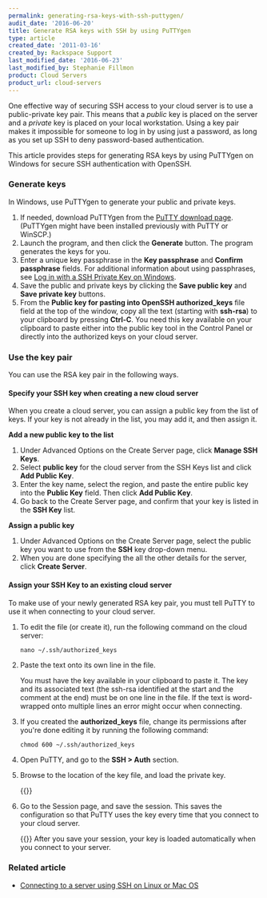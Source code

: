```yaml
---
permalink: generating-rsa-keys-with-ssh-puttygen/
audit_date: '2016-06-20'
title: Generate RSA keys with SSH by using PuTTYgen
type: article
created_date: '2011-03-16'
created_by: Rackspace Support
last_modified_date: '2016-06-23'
last_modified_by: Stephanie Fillmon
product: Cloud Servers
product_url: cloud-servers
---
```


One effective way of securing SSH access to your cloud server is to use
a public-private key pair. This means that a *public* key is placed on
the server and a *private* key is placed on your local workstation.
Using a key pair makes it impossible for someone to log in by using just
a password, as long as you set up SSH to deny password-based
authentication.

This article provides steps for generating RSA keys by using PuTTYgen on
Windows for secure SSH authentication with OpenSSH.

### Generate keys

In Windows, use PuTTYgen to generate your public and private keys.

1.  If needed, download PuTTYgen from the [PuTTY download page](https://www.chiark.greenend.org.uk/~sgtatham/putty/download.html).
    (PuTTYgen might have been installed previously with PuTTY or WinSCP.)
2.  Launch the program, and then click the **Generate** button.
    The program generates the keys for you.
3.  Enter a unique key passphrase in the **Key passphrase** and
    **Confirm passphrase** fields.
    For additional information about using passphrases,
    see [Log in with a SSH Private Key on Windows](/how-to/logging-in-with-an-ssh-private-key-on-windows).
4.  Save the public and private keys by clicking the **Save public key**
    and **Save private key** buttons.
5.  From the **Public key for pasting into OpenSSH authorized\_keys** file
    field at the top of the window, copy all the text (starting with **ssh-rsa**)
    to your clipboard by pressing **Ctrl-C**.
    You need this key available on your clipboard to paste either
    into the public key tool in the Control Panel or directly into the
    authorized keys on your cloud server.

### Use the key pair

You can use the RSA key pair in the following ways.

#### Specify your SSH key when creating a new cloud server

When you create a cloud server, you can assign a public key from the list of keys.
If your key is not already in the list, you may add it, and then assign it.

**Add a new public key to the list**

1.  Under Advanced Options on the Create Server page, click **Manage SSH
    Keys**.
2.  Select **public key** for the cloud server from the SSH Keys list
    and click **Add Public Key**.
3.  Enter the key name, select the region, and paste the entire public
    key into the **Public Key** field. Then click **Add Public Key**.
4.  Go back to the Create Server page, and confirm that your key is listed
    in the **SSH Key** list.

**Assign a public key**

1.  Under Advanced Options on the Create Server page, select the public
    key you want to use from the **SSH** key drop-down menu.
2.  When you are done specifying the all the other details for the server,
    click **Create Server**.

#### Assign your SSH Key to an existing cloud server

To make use of your newly generated RSA key pair, you must tell PuTTY to
use it when connecting to your cloud server.

1. To edit the file (or create it), run the following command on the cloud server:

       nano ~/.ssh/authorized_keys

2. Paste the text onto its own line in the file.

   You must have the key available in your clipboard to paste it. The key and its
   associated text (the ssh-rsa identified at the start and the comment at the end)
   must be on one line in the file.  If the text is word-wrapped onto multiple lines
   an error might occur when connecting.

3.  If you created the **authorized_keys** file, change its permissions
    after you're done editing it by running the following command:

        chmod 600 ~/.ssh/authorized_keys

4.  Open PuTTY, and go to the **SSH > Auth** section.

5.  Browse to the location of the key file, and load the private key.

    {{<image src="PuTTY_Configuration3.png" alt="" title="">}}
6.  Go to the Session page, and save the session. This saves the configuration
    so that PuTTY uses the key every time that you connect to your cloud
    server.

    {{<image src="PuTTY_Configuration4.png" alt="" title="">}}
After you save your session, your key is loaded automatically when you
connect to your server.

### Related article

-   [Connecting to a server using SSH on Linux or Mac OS](/how-to/connecting-to-a-server-using-ssh-on-linux-or-mac-os)
